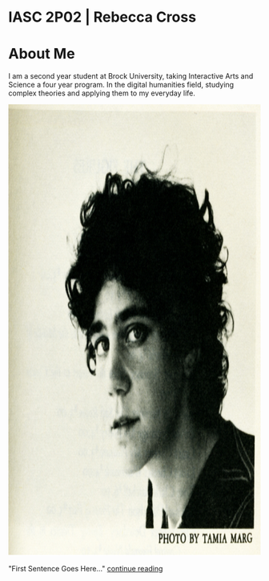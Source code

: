 # IASC 2P02 | Rebecca Cross 
# About Me 

I am a second year student at Brock University, taking Interactive Arts and Science a four year program. In the digital humanities field, studying complex theories and applying them to my everyday life. 





<img src="johanna-drucker.jpg" alt="drucker" style="width:1000px;height:900px;">


"First Sentence Goes Here..." 
      <a href="https://github.com/rc16je/IASC-2P02/blob/master/blog.md">continue reading</a>
